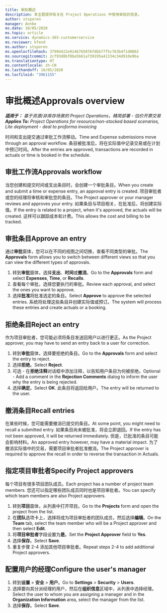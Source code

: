 ```yaml
---
title: 审批概述
description: 本主题提供有关在 Project Operations 中使用审批的信息。
author: stsporen
manager: Annbe
ms.date: 10/05/2020
ms.topic: article
ms.service: dynamics-365-customerservice
ms.reviewer: kfend
ms.author: stsporen
ms.openlocfilehash: 37994422e9146765076fdbb77f5c763b4f1d0802
ms.sourcegitcommit: 2cf93d8bf0be5b61a739195a41334c34d910e9ba
ms.translationtype: HT
ms.contentlocale: zh-CN
ms.lasthandoff: 10/05/2020
ms.locfileid: "3961155"
---
```

# <a name="approvals-overview"></a><span data-ttu-id="6f355-103">审批概述</span><span class="sxs-lookup"><span data-stu-id="6f355-103">Approvals overview</span></span>

<span data-ttu-id="6f355-104">_**适用于：** 基于资源/非库存场景的 Project Operations，精简部署 - 估价开票交易_</span><span class="sxs-lookup"><span data-stu-id="6f355-104">_**Applies To:** Project Operations for resource/non-stocked based scenarios, Lite deployment - deal to proforma invoicing_</span></span>

<span data-ttu-id="6f355-105">时间和支出提交通过审批工作流移动。</span><span class="sxs-lookup"><span data-stu-id="6f355-105">Time and Expense submissions move through an approval workflow.</span></span> <span data-ttu-id="6f355-106">条目被批准后，将在实际值中记录交易或在计划中预订时间。</span><span class="sxs-lookup"><span data-stu-id="6f355-106">After the entries are approved, transactions are recorded in actuals or time is booked in the schedule.</span></span>

## <a name="approvals-workflow"></a><span data-ttu-id="6f355-107">审批工作流</span><span class="sxs-lookup"><span data-stu-id="6f355-107">Approvals workflow</span></span>
<span data-ttu-id="6f355-108">当您创建和提交时间或支出条目时，会创建一个审批条目。</span><span class="sxs-lookup"><span data-stu-id="6f355-108">When you create and submit a time or expense entry, an approval entry is created.</span></span> <span data-ttu-id="6f355-109">项目审批者或您的经理将审核和审批您的条目。</span><span class="sxs-lookup"><span data-stu-id="6f355-109">The Project approver or your manager reviews and approves your entry.</span></span> <span data-ttu-id="6f355-110">如果条目与项目相关，在批准后，将创建实际值。</span><span class="sxs-lookup"><span data-stu-id="6f355-110">If the entry is related to a project, when it's approved, the actuals will be created.</span></span> <span data-ttu-id="6f355-111">这样可以跟踪成本和计费。</span><span class="sxs-lookup"><span data-stu-id="6f355-111">This allows the cost and billing to be tracked.</span></span> 

## <a name="approve-an-entry"></a><span data-ttu-id="6f355-112">审批条目</span><span class="sxs-lookup"><span data-stu-id="6f355-112">Approve an entry</span></span>
<span data-ttu-id="6f355-113">通过**审批**窗体，您可以在不同的视图之间切换，查看不同类型的审批。</span><span class="sxs-lookup"><span data-stu-id="6f355-113">The **Approvals** form allows you to switch between different views so that you can view the different types of approvals.</span></span>
  
1. <span data-ttu-id="6f355-114">转到**审批**窗体，选择**支出**、**时间**或**撤消**。</span><span class="sxs-lookup"><span data-stu-id="6f355-114">Go to the **Approvals** form and select **Expenses**, **Time**, or **Recalls**.</span></span>
2. <span data-ttu-id="6f355-115">查看每个审批，选择您要执行的审批。</span><span class="sxs-lookup"><span data-stu-id="6f355-115">Review each approval, and select the ones you want to approve.</span></span>
3. <span data-ttu-id="6f355-116">选择**批准**将批准选定的条目。</span><span class="sxs-lookup"><span data-stu-id="6f355-116">Select **Approve** to approve the selected entries.</span></span>
<span data-ttu-id="6f355-117">系统将处理这些条目并创建实际值或预订。</span><span class="sxs-lookup"><span data-stu-id="6f355-117">The system will process these entries and create actuals or a booking.</span></span>

## <a name="reject-an-entry"></a><span data-ttu-id="6f355-118">拒绝条目</span><span class="sxs-lookup"><span data-stu-id="6f355-118">Reject an entry</span></span>
<span data-ttu-id="6f355-119">作为项目审批者，您可能必须将条目发送回用户以进行更正。</span><span class="sxs-lookup"><span data-stu-id="6f355-119">As the Project approver, you may have to send an entry back to a user for correction.</span></span>
  
1. <span data-ttu-id="6f355-120">转到**审批**窗体，选择要拒绝的条目。</span><span class="sxs-lookup"><span data-stu-id="6f355-120">Go to the **Approvals** form and select the entry to reject.</span></span> 
2. <span data-ttu-id="6f355-121">选择**拒绝**。</span><span class="sxs-lookup"><span data-stu-id="6f355-121">Select **Reject**.</span></span>
3. <span data-ttu-id="6f355-122">可选 - 在**拒绝注释**对话框中添加注释，以告知用户条目为何被拒绝。</span><span class="sxs-lookup"><span data-stu-id="6f355-122">Optional - Add a comment in the **Rejection Comments** dialog to inform the user why the entry is being rejected.</span></span>
4. <span data-ttu-id="6f355-123">选择**确定**。</span><span class="sxs-lookup"><span data-stu-id="6f355-123">Select **OK**.</span></span> <span data-ttu-id="6f355-124">此条目将返回给用户。</span><span class="sxs-lookup"><span data-stu-id="6f355-124">The entry will be returned to the user.</span></span>
  
## <a name="recall-entries"></a><span data-ttu-id="6f355-125">撤消条目</span><span class="sxs-lookup"><span data-stu-id="6f355-125">Recall entries</span></span>
<span data-ttu-id="6f355-126">在某些时候，您可能需要撤消已提交的条目。</span><span class="sxs-lookup"><span data-stu-id="6f355-126">At some point, you might need to recall a submitted entry.</span></span> <span data-ttu-id="6f355-127">如果条目尚未被批准，将会立即退回。</span><span class="sxs-lookup"><span data-stu-id="6f355-127">If the entry has not been approved, it will be returned immediately.</span></span> <span data-ttu-id="6f355-128">但是，已批准的条目可能会影响材料。</span><span class="sxs-lookup"><span data-stu-id="6f355-128">An approved entry however, may have a material impact.</span></span> <span data-ttu-id="6f355-129">为了撤消实际值中的交易，需要项目审批者批准撤消。</span><span class="sxs-lookup"><span data-stu-id="6f355-129">The Project approver is required to approve the recall in order to reverse the transaction in Actuals.</span></span>

## <a name="specify-project-approvers"></a><span data-ttu-id="6f355-130">指定项目审批者</span><span class="sxs-lookup"><span data-stu-id="6f355-130">Specify Project approvers</span></span>
<span data-ttu-id="6f355-131">每个项目有很多项目团队成员。</span><span class="sxs-lookup"><span data-stu-id="6f355-131">Each project has a number of project team members.</span></span> <span data-ttu-id="6f355-132">您还可以指定哪些团队成员同时也是项目审批者。</span><span class="sxs-lookup"><span data-stu-id="6f355-132">You can specify which team members are also Project approvers.</span></span>

1. <span data-ttu-id="6f355-133">转到**项目**窗体，从列表中打开项目。</span><span class="sxs-lookup"><span data-stu-id="6f355-133">Go to the **Projects** form and open the project from the list.</span></span>
2. <span data-ttu-id="6f355-134">在**团队**选项卡上，选择将成为项目审批者的团队成员，然后选择**编辑**。</span><span class="sxs-lookup"><span data-stu-id="6f355-134">On the **Team** tab, select the team member who will be a Project approver and then select **Edit**.</span></span>
3. <span data-ttu-id="6f355-135">将**项目审批者**字段设置为**是**。</span><span class="sxs-lookup"><span data-stu-id="6f355-135">Set the **Project Approver** field to **Yes**.</span></span>
4. <span data-ttu-id="6f355-136">选择**保存**。</span><span class="sxs-lookup"><span data-stu-id="6f355-136">Select **Save**.</span></span>
5. <span data-ttu-id="6f355-137">重复步骤 2-4 添加其他项目审批者。</span><span class="sxs-lookup"><span data-stu-id="6f355-137">Repeat steps 2-4 to add additional Project approvers.</span></span>

## <a name="configure-the-users-manager"></a><span data-ttu-id="6f355-138">配置用户的经理</span><span class="sxs-lookup"><span data-stu-id="6f355-138">Configure the user's manager</span></span>

1. <span data-ttu-id="6f355-139">转到**设置** > **安全** > **用户**。</span><span class="sxs-lookup"><span data-stu-id="6f355-139">Go to **Settings** > **Security** > **Users**.</span></span>
2. <span data-ttu-id="6f355-140">选择要向其分派经理的用户，然后在**组织信息**区域中，从列表中选择经理。</span><span class="sxs-lookup"><span data-stu-id="6f355-140">Select the user to whom you are assigning a manager and in the **Organization Information** area, select the manager from the list.</span></span> 
3. <span data-ttu-id="6f355-141">选择**保存**。</span><span class="sxs-lookup"><span data-stu-id="6f355-141">Select **Save**.</span></span>


